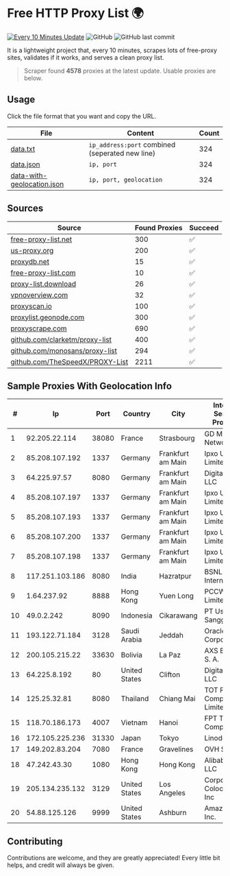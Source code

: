 
# Free HTTP Proxy List 🌍

[![Every 10 Minutes Update](https://github.com/mertguvencli/http-proxy-list/actions/workflows/main.yml/badge.svg?branch=main)](https://github.com/mertguvencli/http-proxy-list/actions/workflows/main.yml)
![GitHub](https://img.shields.io/github/license/mertguvencli/http-proxy-list)
![GitHub last commit](https://img.shields.io/github/last-commit/mertguvencli/http-proxy-list)

It is a lightweight project that, every 10 minutes, scrapes lots of free-proxy sites, validates if it works, and serves a clean proxy list.


> Scraper found **4578** proxies at the latest update. Usable proxies are below.

## Usage

Click the file format that you want and copy the URL.


|File|Content|Count|
|----|-------|-----|
|[data.txt](https://raw.githubusercontent.com/mertguvencli/http-proxy-list/main/proxy-list/data.txt)|`ip_address:port` combined (seperated new line)|324|
|[data.json](https://raw.githubusercontent.com/mertguvencli/http-proxy-list/main/proxy-list/data.json)|`ip, port`|324|
|[data-with-geolocation.json](https://raw.githubusercontent.com/mertguvencli/http-proxy-list/main/proxy-list/data-with-geolocation.json)|`ip, port, geolocation`|324|

## Sources

|Source|Found Proxies|Succeed|
|------|-------------|-------|
|[free-proxy-list.net](https://free-proxy-list.net)|300|✅|
|[us-proxy.org](https://www.us-proxy.org)|200|✅|
|[proxydb.net](http://proxydb.net)|15|✅|
|[free-proxy-list.com](https://free-proxy-list.com/?page=&port=&type%5B%5D=http&type%5B%5D=https&up_time=0&search=Search)|10|✅|
|[proxy-list.download](https://www.proxy-list.download/HTTP)|26|✅|
|[vpnoverview.com](https://vpnoverview.com/privacy/anonymous-browsing/free-proxy-servers)|32|✅|
|[proxyscan.io](https://www.proxyscan.io)|100|✅|
|[proxylist.geonode.com](https://proxylist.geonode.com/api/proxy-list?limit=300&page=1&sort_by=lastChecked&sort_type=desc&protocols=http,https)|300|✅|
|[proxyscrape.com](https://api.proxyscrape.com/v2/?request=displayproxies&protocol=http&timeout=10000&country=all&ssl=all&anonymity=all)|690|✅|
|[github.com/clarketm/proxy-list](https://raw.githubusercontent.com/clarketm/proxy-list/master/proxy-list-raw.txt)|400|✅|
|[github.com/monosans/proxy-list](https://raw.githubusercontent.com/monosans/proxy-list/main/proxies/http.txt)|294|✅|
|[github.com/TheSpeedX/PROXY-List](https://raw.githubusercontent.com/TheSpeedX/PROXY-List/master/http.txt)|2211|✅|


## Sample Proxies With Geolocation Info

|#|Ip|Port|Country|City|Internet Service Provider|
|-|--|----|-------|----|-------------------------|
|1|92.205.22.114|38080|France|Strasbourg|GD MASS Network|
|2|85.208.107.192|1337|Germany|Frankfurt am Main|Ipxo UK Limited|
|3|64.225.97.57|8080|Germany|Frankfurt am Main|DigitalOcean, LLC|
|4|85.208.107.197|1337|Germany|Frankfurt am Main|Ipxo UK Limited|
|5|85.208.107.193|1337|Germany|Frankfurt am Main|Ipxo UK Limited|
|6|85.208.107.200|1337|Germany|Frankfurt am Main|Ipxo UK Limited|
|7|85.208.107.198|1337|Germany|Frankfurt am Main|Ipxo UK Limited|
|8|117.251.103.186|8080|India|Hazratpur|BSNL Internet|
|9|1.64.237.92|8888|Hong Kong|Yuen Long|PCCW IMS Limited|
|10|49.0.2.242|8090|Indonesia|Cikarawang|PT Usaha Adi Sanggoro|
|11|193.122.71.184|3128|Saudi Arabia|Jeddah|Oracle Corporation|
|12|200.105.215.22|33630|Bolivia|La Paz|AXS Bolivia S. A.|
|13|64.225.8.192|80|United States|Clifton|DigitalOcean, LLC|
|14|125.25.32.81|8080|Thailand|Chiang Mai|TOT Public Company Limited|
|15|118.70.186.173|4007|Vietnam|Hanoi|FPT Telecom Company|
|16|172.105.225.236|31330|Japan|Tokyo|Linode, LLC|
|17|149.202.83.204|7080|France|Gravelines|OVH SAS|
|18|47.242.43.30|1080|Hong Kong|Hong Kong|Alibaba.com LLC|
|19|205.134.235.132|3129|United States|Los Angeles|Corporate Colocation Inc|
|20|54.88.125.126|9999|United States|Ashburn|Amazon.com, Inc.|



## Contributing

Contributions are welcome, and they are greatly appreciated! Every
little bit helps, and credit will always be given.

